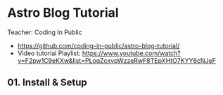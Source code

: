# Astro Blog Tutorial

Teacher: Coding In Public

- https://github.com/coding-in-public/astro-blog-tutorial/
- Video tutorial Playlist: https://www.youtube.com/watch?v=F2pw1C9eKXw&list=PLoqZcxvpWzzeRwF8TEpXHtO7KYY6cNJeF

## 01. Install & Setup
